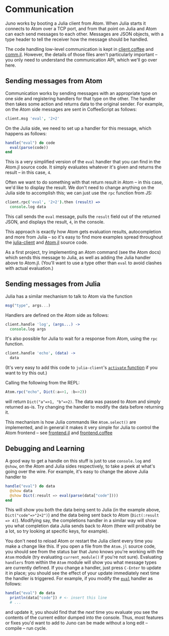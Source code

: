 # Communication

Juno works by booting a Julia client from Atom. When Julia starts it connects to Atom over a
TCP port, and from that point on Julia and Atom can each send messages to
each other. Messages are JSON objects, with a type header to tell the receiver how the
message should be handled.

The code handling low-level communication is kept in
[client.coffee](https://github.com/JunoLab/atom-julia-client/blob/master/lib/connection/client.coffee)
and [comm.jl](https://github.com/JunoLab/Atom.jl/blob/master/src/comm.jl). However, the
details of those files aren't particularly important – you only need to understand the
communication API, which we'll go over here.

## Sending messages from Atom

Communication works by sending messages with an appropriate type on one side and registering
handlers for that type on the other. The handler then takes some action and returns data to
the original sender. For example, on the Atom side messages are sent in CoffeeScript as
follows:

```coffeescript
client.msg 'eval', '2+2'
```

On the Julia side, we need to set up a handler for this message, which happens as follows:

```julia
handle("eval") do code
  eval(parse(code))
end
```

This is a very simplified version of the `eval` handler that you can find in the Atom.jl
source code. It simply evaluates whatever it's given and returns the result – in this case,
`4`.

Often we want to do something with that return result in Atom – in this case, we'd like to
display the result. We don't need to change anything on the Julia side to accomplish this;
we can just use the `rpc` function from JS:

```coffeescript
client.rpc('eval', '2+2').then (result) =>
  console.log data
```

This call sends the `eval` message, pulls the `result` field out of the returned JSON, and
displays the result, `4`, in the console.

This approach is exactly how Atom gets evaluation results, autocompletion and more from
Julia – so it's easy to find more examples spread throughout the
[julia-client](https://github.com/JunoLab/atom-julia-client/tree/master/lib) and
[Atom.jl](https://github.com/JunoLab/Atom.jl/tree/master/src) source code.

As a first project, try implementing an Atom command (see the Atom docs) which sends this
message to Julia, as well as adding the Julia handler above to Atom.jl. (You'll want to use
a type other than `eval` to avoid clashes with actual evaluation.)

## Sending messages from Julia

Julia has a similar mechanism to talk to Atom via the function

```julia
msg("type", args...)
```

Handlers are defined on the Atom side as follows:

```coffeescript
client.handle 'log', (args...) ->
  console.log args
```

It's also possible for Julia to wait for a response from Atom, using the `rpc` function.

```coffeescript
client.handle 'echo', (data) ->
  data
```

(It's very easy to add this code to `julia-client`'s [`activate`
function](https://github.com/JunoLab/atom-julia-client/blob/master/lib/julia-client.coffee)
if you want to try this out.)

Calling the following from the REPL:

```julia
Atom.rpc("echo", Dict(:a=>1, :b=>2))
```

will return `Dict("a"=>1, "b"=>2)`. The data was passed to Atom and simply returned as-is.
Try changing the handler to modify the data before returning it.

This mechanism is how Julia commands like `Atom.select()` are implemented, and in general it
makes it very simple for Julia to control the Atom frontend – see
[frontend.jl](https://github.com/JunoLab/Atom.jl/blob/master/src/frontend.jl) and
[frontend.coffee](https://github.com/JunoLab/atom-julia-client/blob/master/lib/frontend.coffee)

## Debugging and Learning

A good way to get a handle on this stuff is just to use `console.log` and `@show`, on the
Atom and Julia sides respectively, to take a peek at what's going over the wire. For example,
it's easy to change the above Julia handler to

```julia
handle("eval") do data
  @show data
  @show Dict(:result => eval(parse(data["code"])))
end
```

This will show you both the data being sent to Julia (in the example above,
`Dict("code"=>"2+2")`) and the data being sent back to Atom (`Dict(:result => 4)`).
Modifying say, the completions handler in a similar way will show you what completion data
Julia sends back to Atom (there will probably be a lot, so try looking at specific
keys, for example).

You don't need to reload Atom or restart the Julia client every time you make a change like
this. If you open a file from the `Atom.jl` source code, you should see from the status bar
that Juno knows you're working with the `Atom` module (try evaluating `current_module()` if
you're not sure). Evaluating `handlers` from within the `Atom` module will show you what
message types are currently defined. If you change a handler, just press `C-Enter` to update
it in place; you should see the effect of your update immediately next time the handler is
triggered. For example, if you modify the
[`eval`](https://github.com/JunoLab/Atom.jl/blob/master/src/eval.jl) handler as follows:

```julia
handle("eval") do data
  println(data["code"]) # <- insert this line
  # ...
```

and update it, you should find that the *next* time you evaluate you see the contents of the
current editor dumped into the console. Thus, most features or fixes you'd want to add to
Juno can be made without a long edit – compile – run cycle.
